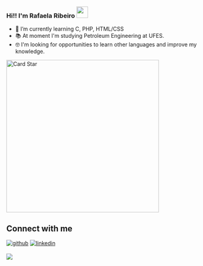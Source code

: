 ### Hi!! I'm Rafaela Ribeiro <img src="https://raw.githubusercontent.com/iampavangandhi/iampavangandhi/master/gifs/Hi.gif" width="30px"></h2>


- 🌱 I’m currently learning C, PHP, HTML/CSS
- 📚 At moment I'm studying Petroleum Engineering at UFES.
- 🤓 I'm looking for opportunities to learn other languages and improve my knowledge.

<a href="https://github.com/rafaelaribe1ro"><img src="https://github-readme-stats.vercel.app/api/top-langs/?username=rafaelaribe1ro&hide=html&layout=compact&theme=dracula" alt="Card Star" align="center" width="400px" min-width="300px"></a>

## Connect with me  
<div align="left">
<a href="https://github.com/RafaelaRibe1ro" target="_blank"><img src=https://img.shields.io/badge/github-%2324292e.svg?&style=for-the-badge&logoColor=white alt=github style="margin-bottom: 5px;" /></a>
<a href="https://www.linkedin.com/in/rafaela-ribeiro-5422061a5/" target="_blank"><img src=https://img.shields.io/badge/linkedin-%231E77B5.svg?&style=for-the-badge&logoColor=white alt=linkedin style="margin-bottom: 5px;" /></a>
<a href="mailto:rafaela.o.ribeiro@hotmail.com">
  <p align="left">
<img src="https://img.shields.io/badge/-Outlook-blue?style=for-the-badge&labelColor=blue&logo=microsoft-outlook&logoColor=white&link=rafaela.o.ribeiro@hotmail.com alt=Outlook style="margin-bottom: 5px;"/></a>

   
</div>
   
